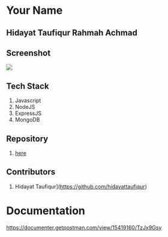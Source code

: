 # Your Name
## Hidayat Taufiqur Rahmah Achmad

## Screenshot
![](./tenor.gif)

## Tech Stack
1. Javascript
2. NodeJS
3. ExpressJS
4. MongoDB

## Repository
1. [here](https://github.com/hidayattaufiqur/blogAblog-Backend)

## Contributors
1. Hidayat Taufiqur](https://github.com/hidayattaufiqur)

# Documentation
https://documenter.getpostman.com/view/15419160/TzJx9Gsy

